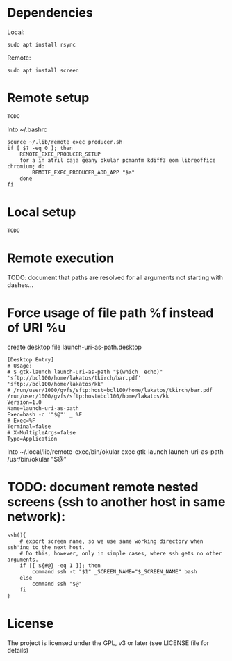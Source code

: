
# Dependencies
Local:
~~~
sudo apt install rsync
~~~
Remote:
~~~
sudo apt install screen
~~~



# Remote setup
~~~
TODO
~~~

Into ~/.bashrc
~~~
source ~/.lib/remote_exec_producer.sh
if [ $? -eq 0 ]; then
    REMOTE_EXEC_PRODUCER_SETUP
    for a in atril caja geany okular pcmanfm kdiff3 eom libreoffice chromium; do
        REMOTE_EXEC_PRODUCER_ADD_APP "$a"
    done
fi
~~~

# Local setup
~~~
TODO
~~~


# Remote execution
TODO: document that paths are resolved for all arguments not starting with dashes...

# Force usage of file path %f instead of URI %u
create desktop file launch-uri-as-path.desktop
~~~
[Desktop Entry]
# Usage:
# $ gtk-launch launch-uri-as-path "$(which  echo)" 'sftp://bcl100/home/lakatos/tkirch/bar.pdf'  'sftp://bcl100/home/lakatos/kk'
# /run/user/1000/gvfs/sftp:host=bcl100/home/lakatos/tkirch/bar.pdf /run/user/1000/gvfs/sftp:host=bcl100/home/lakatos/kk
Version=1.0
Name=launch-uri-as-path
Exec=bash -c '"$@"' _ %F
# Exec=%F
Terminal=false
# X-MultipleArgs=false
Type=Application
~~~

Into ~/.local/lib/remote-exec/bin/okular
exec gtk-launch launch-uri-as-path /usr/bin/okular "$@"


# TODO: document remote nested screens (ssh to another host in same network):
~~~
ssh(){
    # export screen name, so we use same working directory when ssh'ing to the next host.
    # Do this, however, only in simple cases, where ssh gets no other arguments.
    if [[ ${#@} -eq 1 ]]; then
        command ssh -t "$1" _SCREEN_NAME="$_SCREEN_NAME" bash
    else
        command ssh "$@"
    fi
}
~~~

# License
The project is licensed under the GPL, v3 or later
(see LICENSE file for details) <br>
